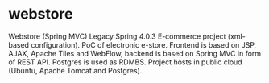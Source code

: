 # webstore
Webstore (Spring MVC)
 Legacy Spring 4.0.3 E-commerce project (xml-based configuration). 
 PoC of electronic e-store.
 Frontend is based on JSP, AJAX, Apache Tiles and WebFlow, backend is based on Spring MVC in form of REST API. 
 Postgres is used as RDMBS. Project hosts in public cloud (Ubuntu, Apache Tomcat and Postgres).
